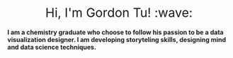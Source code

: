 
<h1 style="font-weight:normal" align="center">
  &nbsp;Hi, I'm Gordon Tu! :wave:&nbsp;
</h1>




**I am a chemistry graduate who choose to follow his passion to be a data visualization designer. I am developing storyteling skills, designing mind and data science techniques.**


